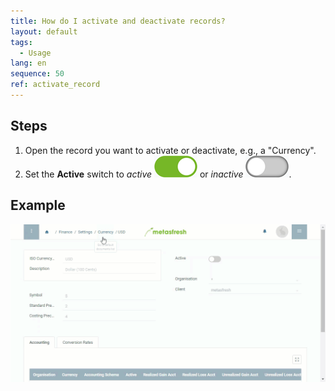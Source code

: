 ```yaml
---
title: How do I activate and deactivate records?
layout: default
tags:
  - Usage
lang: en
sequence: 50
ref: activate_record
---
```


## Steps
1. Open the record you want to activate or deactivate, e.g., a "Currency".
1. Set the **Active** switch to *active* ![](assets/active_switch_on.png) or *inactive* ![](assets/active_switch_off.png).

## Example
![](assets/activate_record.gif)
